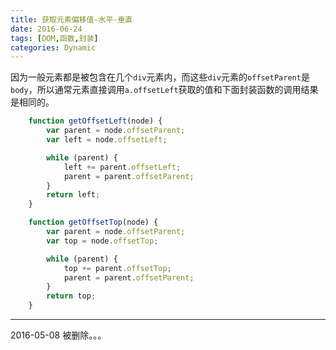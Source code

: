 ```yaml
---
title: 获取元素偏移值-水平-垂直
date: 2016-06-24
tags: [DOM,函数,封装]
categories: Dynamic
---
```


因为一般元素都是被包含在几个`div`元素内，而这些`div`元素的`offsetParent`是`body`，所以通常元素直接调用`a.offsetLeft`获取的值和下面封装函数的调用结果是相同的。

```javascript
	function getOffsetLeft(node) {
		var parent = node.offsetParent;
		var left = node.offsetLeft;

		while (parent) {
			left += parent.offsetLeft;
			parent = parent.offsetParent;
		}
		return left;
	}

	function getOffsetTop(node) {
		var parent = node.offsetParent;
		var top = node.offsetTop;

		while (parent) {
			top += parent.offsetTop;
			parent = parent.offsetParent;
		}
		return top;
	}
```

---
2016-05-08
被删除。。。
